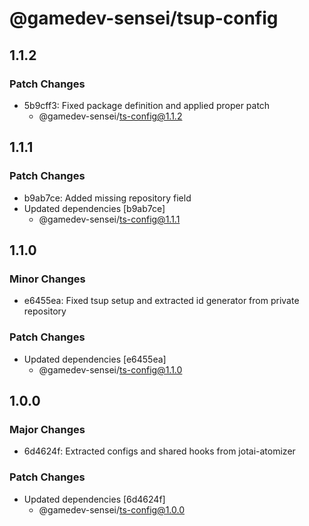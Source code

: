 # @gamedev-sensei/tsup-config

## 1.1.2

### Patch Changes

- 5b9cff3: Fixed package definition and applied proper patch
  - @gamedev-sensei/ts-config@1.1.2

## 1.1.1

### Patch Changes

- b9ab7ce: Added missing repository field
- Updated dependencies [b9ab7ce]
  - @gamedev-sensei/ts-config@1.1.1

## 1.1.0

### Minor Changes

- e6455ea: Fixed tsup setup and extracted id generator from private repository

### Patch Changes

- Updated dependencies [e6455ea]
  - @gamedev-sensei/ts-config@1.1.0

## 1.0.0

### Major Changes

- 6d4624f: Extracted configs and shared hooks from jotai-atomizer

### Patch Changes

- Updated dependencies [6d4624f]
  - @gamedev-sensei/ts-config@1.0.0
